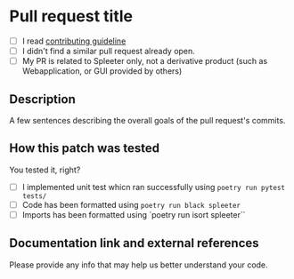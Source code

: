 # Pull request title

- [ ] I read [contributing guideline](https://github.com/deezer/spleeter/blob/master/.github/CONTRIBUTING.md)
- [ ] I didn't find a similar pull request already open.
- [ ] My PR is related to Spleeter only, not a derivative product (such as Webapplication, or GUI provided by others)

## Description

A few sentences describing the overall goals of the pull request's commits.

## How this patch was tested

You tested it, right?

- [ ] I implemented unit test whicn ran successfully using `poetry run pytest tests/`
- [ ] Code has been formatted using `poetry run black spleeter`
- [ ] Imports has been formatted using `poetry run isort spleeter``

## Documentation link and external references

Please provide any info that may help us better understand your code.
